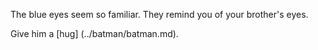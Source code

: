 The blue eyes seem so familiar. They remind you of your brother's eyes.

Give him a [hug] (../batman/batman.md).
